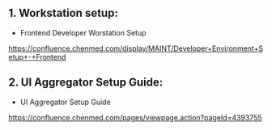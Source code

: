 ## 1. Workstation setup: 
* Frontend Developer Worstation Setup

https://confluence.chenmed.com/display/MAINT/Developer+Environment+Setup+-+Frontend

## 2. UI Aggregator Setup Guide:
* UI Aggregator Setup Guide

https://confluence.chenmed.com/pages/viewpage.action?pageId=4393755